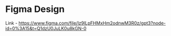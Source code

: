 # Figma Design

Link - https://www.figma.com/file/lz9lLpFHMxHm2odnwM3R0z/gpt3?node-id=0%3A15&t=Q1dzU0JuLK0u8kGN-0

